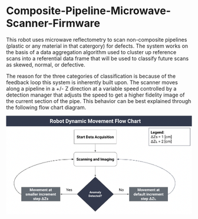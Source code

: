 # Composite-Pipeline-Microwave-Scanner-Firmware
This robot uses microwave reflectometry to scan non-composite pipelines (plastic or any material in that catergory) for defects. The system works on the basis of a data aggregation algorithm used to cluster up reference scans into a referential data frame that will be used to classify future scans as skewed, normal, or defective. 

The reason for the three categories of classification is because of the feedback loop this system is inherently built upon. The scanner moves along a pipeline in a +/- Z direction at a variable speed controlled by a detection manager that adjusts the speed to get a higher fidelity image of the current section of the pipe. This behavior can be best explained through the following flow chart diagram.

<div align="center">
<img src="https://github.com/jcook03266/Composite-Pipeline-Microwave-Scanner-Firmware/blob/main/Resources/flowchart.png">
</div>
